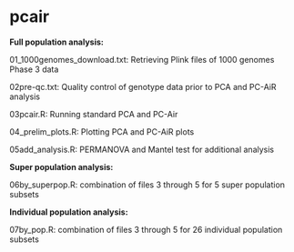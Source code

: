 # pcair
**Full population analysis:**

01_1000genomes_download.txt: Retrieving Plink files of 1000 genomes Phase 3 data

02pre-qc.txt: Quality control of genotype data prior to PCA and PC-AiR analysis

03pcair.R: Running standard PCA and PC-Air

04_prelim_plots.R: Plotting PCA and PC-AiR plots

05add_analysis.R: PERMANOVA and Mantel test for additional analysis

**Super population analysis:**

06by_superpop.R: combination of files 3 through 5 for 5 super population subsets

**Individual population analysis:**

07by_pop.R: combination of files 3 through 5 for 26 individual population subsets
